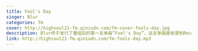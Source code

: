 ```yaml
---
title: Fool's Day
singer: Blur
categories: fm
cover: http://highsoul21-fm.qiniudn.com/fm-cover-fools-day.jpg
description: Blur终于发行了重组后的第一支单曲“Fool's Day”，这支单曲是收录到Record Store Day在4月的17号发行的庆典黑胶碟中
link: http://highsoul21-fm.qiniudn.com/fm-fools-day.mp3
---
```

